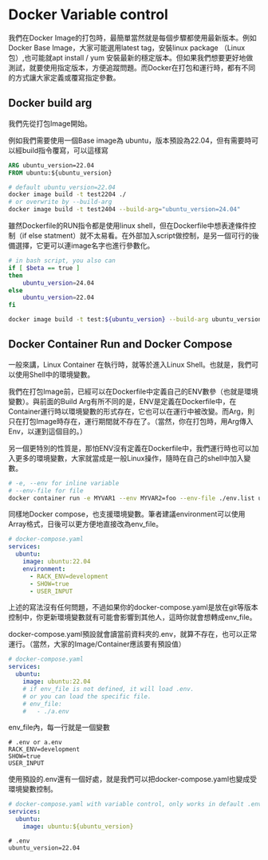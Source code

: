 # Docker Variable control
我們在Docker Image的打包時，最簡單當然就是每個步驟都使用最新版本。例如Docker Base Image，大家可能選用latest tag，安裝linux package （Linux包）,也可能就apt install / yum 安裝最新的穩定版本。但如果我們想要更好地做測試，就要使用指定版本，方便追蹤問題。而Docker在打包和運行時，都有不同的方式讓大家定義或覆寫指定參數。

## Docker build arg
我們先從打包Image開始。

例如我們需要使用一個Base image為 ubuntu，版本預設為22.04，但有需要時可以經build指令覆寫，可以這樣寫

```Dockerfile
ARG ubuntu_version=22.04
FROM ubuntu:${ubuntu_version}
```

```bash
# default ubuntu_version=22.04
docker image build -t test2204 ./
# or overwrite by --build-arg
docker image build -t test2404 --build-arg="ubuntu_version=24.04"
```

雖然Dockerfile的RUN指令都是使用linux shell，但在Dockerfile中想表達條件控制（if else statment）就不太易看。在外部加入script做控制，是另一個可行的後備選擇，它更可以連image名字也進行參數化。

```bash
# in bash script, you also can
if [ $beta == true ]
then
    ubuntu_version=24.04
else
    ubuntu_version=22.04
fi

docker image build -t test:${ubuntu_version} --build-arg ubuntu_version=${ubuntu_version}
```

## Docker Container Run and Docker Compose
一般來講，Linux Container 在執行時，就等於進入Linux Shell。也就是，我們可以使用Shell中的環境變數。

我們在打包Image前，已經可以在Dockerfile中定義自己的ENV數參（也就是環境變數）。與前面的Build Arg有所不同的是，ENV是定義在Dockerfile中，在Container運行時以環境變數的形式存在，它也可以在運行中被改變。而Arg，則只在打包Image時存在，運行期間就不存在了。（當然，你在打包時，用Arg傳入Env，以運到這個目的。）

另一個更特別的性質是，那怕ENV沒有定義在Dockerfile中，我們運行時也可以加入更多的環境變數，大家就當成是一般Linux操作，隨時在自己的shell中加入變數。

```bash
# -e, --env for inline variable
# --env-file for file
docker container run -e MYVAR1 --env MYVAR2=foo --env-file ./env.list ubuntu bash
```

同樣地Docker compose，也支援環境變數。筆者建議environment可以使用Array格式，日後可以更方便地直接改為env_file。
```yaml
# docker-compose.yaml
services:
  ubuntu:
    image: ubuntu:22.04
    environment:
      - RACK_ENV=development
      - SHOW=true
      - USER_INPUT
```

上述的寫法沒有任何問題，不過如果你的docker-compose.yaml是放在git等版本控制中，你更新環境變數就有可能會影響到其他人，這時你就會想轉成env_file。

docker-compose.yaml預設就會讀當前資料夾的.env，就算不存在，也可以正常運行。（當然，大家的Image/Container應該要有預設值）

```yaml
# docker-compose.yaml
services:
  ubuntu:
    image: ubuntu:22.04
    # if env_file is not defined, it will load .env.
    # or you can load the specific file.
    # env_file:
    #   - ./a.env 
```

env_file內，每一行就是一個變數
```
# .env or a.env
RACK_ENV=development
SHOW=true
USER_INPUT
```

使用預設的.env還有一個好處，就是我們可以把docker-compose.yaml也變成受環境變數控制。

```yaml
# docker-compose.yaml with variable control, only works in default .env
services:
  ubuntu:
    image: ubuntu:${ubuntu_version}
```

```
# .env
ubuntu_version=22.04
```